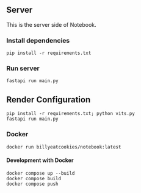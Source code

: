 ## Server

This is the server side of Notebook.

### Install dependencies

```
pip install -r requirements.txt
```

### Run server

```
fastapi run main.py
```

## Render Configuration

```
pip install -r requirements.txt; python vits.py
fastapi run main.py
```

### Docker

```
docker run billyeatcookies/notebook:latest
```

#### Development with Docker

```
docker compose up --build
docker compose build
docker compose push
```
